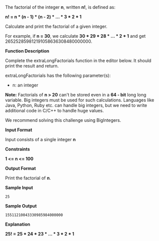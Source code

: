The factorial of the integer **n**, written **n!**, is defined as:

**n! = n * (n - 1) * (n - 2) * ... * 3 * 2 * 1**

Calculate and print the factorial of a given integer.

For example, if **n = 30**, we calculate **30 * 29 * 28 * ... * 2 * 1** and get 265252859812191058636308480000000.

**Function Description**

Complete the extraLongFactorials function in the editor below. It should print the result and return.

extraLongFactorials has the following parameter(s):

- n: an integer

**Note:** Factorials of **n > 20** can't be stored even in a **64 - bit** long long variable. Big integers must be used for such calculations. Languages like Java, Python, Ruby etc. can handle big integers, but we need to write additional code in C/C++ to handle huge values.

We recommend solving this challenge using BigIntegers.

**Input Format**

Input consists of a single integer **n**

**Constraints**

**1 <= n <= 100**

**Output Format**

Print the factorial of **n**.

**Sample Input**

```
25
```

**Sample Output**

```
15511210043330985984000000
```

**Explanation**

**25! = 25 * 24 * 23 * ... * 3 * 2 * 1**
